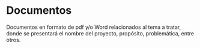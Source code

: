 # Documentos

Documentos en formato de pdf y/o Word relacionados al tema a tratar, donde se presentará el nombre del proyecto, propósito, problemática, entre otros. 
